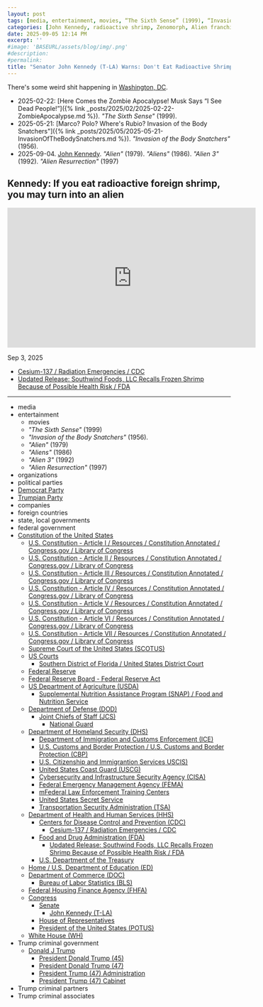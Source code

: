 ```yaml
---
layout: post
tags: [media, entertainment, movies, “The Sixth Sense” (1999), “Invasion of the Body Snatchers” (1956)., “Alien” (1979), “Aliens” (1986), “Alien 3” (1992), “Alien Resurrection” (1997), organizations, political parties, Democrat Party, Trumpian Party, companies, foreign countries, state local governments, federal government, Constitution of the United States, U.S. Constitution - Article I / Resources / Constitution Annotated / Congress.gov / Library of Congress, U.S. Constitution - Article II / Resources / Constitution Annotated / Congress.gov / Library of Congress, U.S. Constitution - Article III / Resources / Constitution Annotated / Congress.gov / Library of Congress, U.S. Constitution - Article IV / Resources / Constitution Annotated / Congress.gov / Library of Congress, U.S. Constitution - Article V / Resources / Constitution Annotated / Congress.gov / Library of Congress, U.S. Constitution - Article VI / Resources / Constitution Annotated / Congress.gov / Library of Congress, U.S. Constitution - Article VII / Resources / Constitution Annotated / Congress.gov / Library of Congress, Supreme Court of the United States (SCOTUS), US Courts, Southern District of Florida / United States District Court, Federal Reserve, Federal Reserve Board - Federal Reserve Act, US Department of Agriculture (USDA), Supplemental Nutrition Assistance Program (SNAP) / Food and Nutrition Service, Department of Defense (DOD), Joint Chiefs of Staff (JCS), National Guard, Department of Homeland Security (DHS), Department of Immigration and Customs Enforcement (ICE), U.S. Customs and Border Protection / U.S. Customs and Border Protection (CBP), U.S. Citizenship and Immigrantion Services USCIS), United States Coast Guard (USCG), Cybersecurity and Infrastructure Security Agency (CISA), Federal Emergency Management Agency (FEMA), mFederal Law Enforcement Training Centers, United States Secret Service, Transportation Security Administration (TSA), Department of Health and Human Services (HHS), Centers for Disease Control and Prevention (CDC), Cesium-137 / Radiation Emergencies / CDC, Food and Drug Administration (FDA), Updated Release – Southwind Foods LLC Recalls Frozen Shrimp Because of Possible Health Risk / FDA, U.S. Department of the Treasury, Home / U.S. Department of Education (ED), Department of Commerce (DOC), Bureau of Labor Statistics (BLS), Federal Housing Finance Agency (FHFA), Congress, Senate, John Kennedy (T-LA), House of Representatives, President of the United States (POTUS), White House (WH), Trump criminal government, Donald J Trump, President Donald Trump (45), President Donald Trump (47), President Trump (47) Administration, President Trump (47) Cabinet, Trump criminal partners, Trump criminal associates]
categories: [John Kennedy, radioactive shrimp, Zenomorph, Alien franchise, Department of Health and Human Services (HHS), Centers for Disease Control and Prevention (CDC), Food and Drug Administration (FDA), food safety]
date: 2025-09-05 12:14 PM
excerpt: ''
#image: 'BASEURL/assets/blog/img/.png'
#description:
#permalink:
title: "Senator John Kennedy (T-LA) Warns: Don't Eat Radioactive Shrimp☢️🍤☢️. You Will Turn Into a Zenomorph (The Alien in “Alien”)"
---
```


There's some weird shit happening in [Washington, DC](https://www.congress.gov/).

- 2025-02-22: [Here Comes the Zombie Apocalypse! Musk Says  “I See Dead People!”]({% link _posts/2025/02/2025-02-22-ZombieApocalypse.md %}). *"The Sixth Sense"* (1999).
- 2025-05-21: [Marco? Polo? Where's Rubio? Invasion of the Body Snatchers"]({% link _posts/2025/05/2025-05-21-InvasionOfTheBodySnatchers.md %}). *"Invasion of the Body Snatchers"* (1956).
- 2025-09-04. [John Kennedy](https://www.kennedy.senate.gov/). *"Alien"* (1979). *"Aliens"* (1986). *"Alien 3"* (1992). *"Alien Resurrection"* (1997)

## Kennedy: If you eat radioactive foreign shrimp, you may turn into an alien

<iframe width="560" height="315" src="https://www.youtube.com/embed/fqTXxkjFNko?si=4rV6GrvFHOGirUrB" title="YouTube video player" frameborder="0" allow="accelerometer; autoplay; clipboard-write; encrypted-media; gyroscope; picture-in-picture; web-share" referrerpolicy="strict-origin-when-cross-origin" allowfullscreen></iframe>

Sep 3, 2025

- [Cesium-137 / Radiation Emergencies / CDC](https://www.cdc.gov/radiation-emergencies/hcp/isotopes/cesium-137.html)
- [Updated Release: Southwind Foods, LLC Recalls Frozen Shrimp Because of Possible Health Risk / FDA](https://www.fda.gov/safety/recalls-market-withdrawals-safety-alerts/updated-release-southwind-foods-llc-recalls-frozen-shrimp-because-possible-health-risk)

----
- media
- entertainment 
    - movies
    - *"The Sixth Sense"* (1999)
    - *"Invasion of the Body Snatchers"* (1956).
    - *"Alien"* (1979)
    - *"Aliens"* (1986)
    - *"Alien 3"* (1992)
    - *"Alien Resurrection"* (1997)
- organizations
- political parties
- [Democrat Party](https://www.democrats.org/)
- [Trumpian Party](https://www.gop.com/)
- companies 
- foreign countries 
- state, local governments 
- federal government 
- [Constitution of the United States](https://constitution.congress.gov/)
    - [U.S. Constitution - Article I / Resources / Constitution Annotated / Congress.gov / Library of Congress](https://constitution.congress.gov/constitution/article-1/)
    - [U.S. Constitution - Article II / Resources / Constitution Annotated / Congress.gov / Library of Congress](https://constitution.congress.gov/constitution/article-2/)
    - [U.S. Constitution - Article III / Resources / Constitution Annotated / Congress.gov / Library of Congress](https://constitution.congress.gov/constitution/article-3/)
    - [U.S. Constitution - Article IV / Resources / Constitution Annotated / Congress.gov / Library of Congress](https://constitution.congress.gov/constitution/article-4/)
    - [U.S. Constitution - Article V / Resources / Constitution Annotated / Congress.gov / Library of Congress](https://constitution.congress.gov/constitution/article-5/)
    - [U.S. Constitution - Article VI / Resources / Constitution Annotated / Congress.gov / Library of Congress](https://constitution.congress.gov/constitution/article-6/)
    - [U.S. Constitution - Article VII / Resources / Constitution Annotated / Congress.gov / Library of Congress](https://constitution.congress.gov/constitution/article-7/)
    - [Supreme Court of the United States (SCOTUS)](https://www.supremecourt.gov/)
    - [US Courts](https://www.uscourts.gov/)
        - [Southern District of Florida / United States District Court](https://www.flsd.uscourts.gov/)
    - [Federal Reserve](https;//www.federalreserve.gov/)
    - [Federal Reserve Board - Federal Reserve Act](https://www.federalreserve.gov/aboutthefed/fract.htm)
    - [US Department of Agriculture (USDA)](https://www.usda.gov/)
        - [Supplemental Nutrition Assistance Program (SNAP) / Food and Nutrition Service](https://www.fns.usda.gov/snap/supplemental-nutrition-assistance-program)
    - [Department of Defense (DOD)](https://www.defense.gov/)
        - [Joint Chiefs of Staff (JCS)](https://www.jcs.mil/)
            - [National Guard](https://www.nationalguard.mil/)
    - [Department of Homeland Security (DHS)](https://www.dhs.gov/)
        - [Department of Immigration and Customs Enforcement (ICE)](https://www.ice.gov/)
        - [U.S. Customs and Border Protection / U.S. Customs and Border Protection (CBP)](https://www.cbp.gov/)
        - [U.S. Citizenship and Immigrantion Services USCIS)](https://www.uscis.gov/)
        - [United States Coast Guard (USCG)](https://www.uscg.mil/)
        - [Cybersecurity and Infrastructure Security Agency (CISA)](https://www.cisa.gov/)
        - [Federal Emergency Management Agency (FEMA)](https://www.fema.gov/home)
        - [mFederal Law Enforcement Training Centers](https://www.fletc.gov/)
        - [United States Secret Service](https://www.secretservice.gov/)
        - [Transportation Security Administration (TSA)](https://www.tsa.gov/)
    - [Department of Health and Human Services (HHS)](https://www.hhs.gov%)
        - [Centers for Disease Control and Prevention (CDC)](https://www.cdc.gov/)
            - [Cesium-137 / Radiation Emergencies / CDC](https://www.cdc.gov/radiation-emergencies/hcp/isotopes/cesium-137.html)
        - [Food and Drug Administration (FDA)](https://www.fda.gov/)
            - [Updated Release: Southwind Foods, LLC Recalls Frozen Shrimp Because of Possible Health Risk / FDA](https://www.fda.gov/safety/recalls-market-withdrawals-safety-alerts/updated-release-southwind-foods-llc-recalls-frozen-shrimp-because-possible-health-risk)
        - [U.S. Department of the Treasury](https://home.treasury.gov/)
    - [Home / U.S. Department of Education (ED)](http://www.ed.gov/)
    - [Department of Commerce (DOC)](https://www.commerce.gov/)
        - [Bureau of Labor Statistics (BLS)](https://www.bls.gov/)
    - [Federal Housing Finance Agency (FHFA)](https://www.fhfa.gov/)
    - [Congress](https://www.congress.gov/)
        - [Senate](https://www.senate.gov/)
            - [John Kennedy (T-LA)](https://www.kennedy.senate.gov/)
        - [House of Representatives](https://www.house.gov/)
        - [President of the United States (POTUS)](https://www.whitehouse.gov/)
    - [White House (WH)](https://www.whitehouse.gov/)
- Trump criminal government 
    - [Donald J Trump](https://www.donaldjtrump.com/)
         - [President Donald Trump (45)](https://trumpwhitehouse.archives.gov/)
        - [President Donald Trump (47)](https://www.whitehouse.gov/administration/donald-j-trump/)
        - [President Trump (47) Administration](https://www.whitehouse.gov/administration/)
        - [President Trump (47) Cabinet](https://www.whitehouse.gov/administration/the-cabinet/)
- Trump criminal partners 
- Trump criminal associates 

